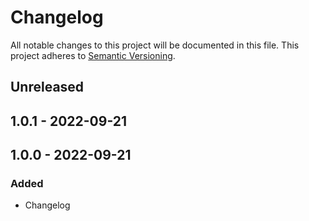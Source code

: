 # Changelog

All notable changes to this project will be documented in this file.
This project adheres to [Semantic Versioning](https://semver.org/spec/v2.0.0.html).

## Unreleased

## 1.0.1 - 2022-09-21

## 1.0.0 - 2022-09-21
### Added
- Changelog
